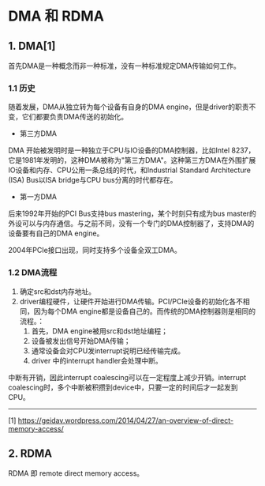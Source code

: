 # DMA 和 RDMA

## 1. DMA[1]

首先DMA是一种概念而非一种标准，没有一种标准规定DMA传输如何工作。

### 1.1 历史

随着发展，DMA从独立转为每个设备有自身的DMA engine，但是driver的职责不变，它们都要负责DMA传送的初始化。

* 第三方DMA

DMA 开始被发明时是一种独立于CPU与IO设备的DMA控制器，比如Intel 8237，它是1981年发明的，这种DMA被称为"第三方DMA"。这种第三方DMA在外围扩展IO设备和内存、CPU公用一条总线的时代，和Industrial Standard Architecture (ISA) Bus以ISA bridge与CPU bus分离的时代都存在。

* 第一方DMA

后来1992年开始的PCI Bus支持bus mastering，某个时刻只有成为bus master的外设可以与内存通信。与之前不同，没有一个专门的DMA控制器了，支持DMA的设备要有自己的DMA engine。

2004年PCIe接口出现，同时支持多个设备全双工DMA。

### 1.2 DMA流程

1. 确定src和dst内存地址。
2. driver编程硬件，让硬件开始进行DMA传输。PCI/PCIe设备的初始化各不相同，因为每个DMA engine都是设备自己的。而传统的DMA控制器则是相同的流程。：
    1. 首先，DMA engine被用src和dst地址编程；
    2. 设备被发出信号开始DMA传输；
    3. 通常设备会对CPU发interrupt说明已经传输完成。
    4. driver 中的interrupt handler会处理中断。

中断有开销，因此interrupt coalescing可以在一定程度上减少开销。interrupt coalescing时，多个中断被积攒到device中，只要一定的时间后才一起发到CPU。

---

[1] https://geidav.wordpress.com/2014/04/27/an-overview-of-direct-memory-access/

## 2. RDMA

RDMA 即 remote direct memory access。
